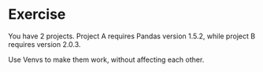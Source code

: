 # Exercise
You have 2 projects. Project A requires Pandas version 1.5.2, while project B requires version 2.0.3.

Use Venvs to make them work, without affecting each other.